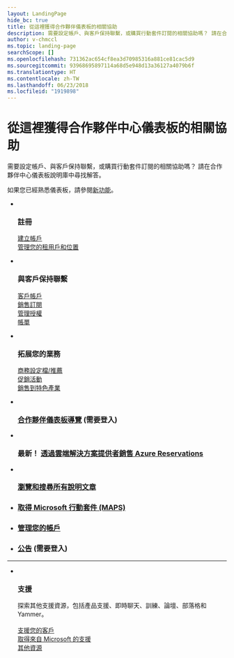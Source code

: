```yaml
---
layout: LandingPage
hide_bc: true
title: 從這裡獲得合作夥伴儀表板的相關協助
description: 需要設定帳戶、與客戶保持聯繫，或購買行動套件訂閱的相關協助嗎？ 請在合作夥伴儀表板說明庫中尋找解答。
author: v-chmccl
ms.topic: landing-page
searchScope: []
ms.openlocfilehash: 731362ac654cf8ea3d70985316a881ce81cac5d9
ms.sourcegitcommit: 93968695897114a68d5e948d13a36127a4079b6f
ms.translationtype: HT
ms.contentlocale: zh-TW
ms.lasthandoff: 06/23/2018
ms.locfileid: "1919898"
---
```

# <a name="start-here-for-help-with-partner-center-dashboard"></a>從這裡獲得合作夥伴中心儀表板的相關協助

需要設定帳戶、與客戶保持聯繫，或購買行動套件訂閱的相關協助嗎？ 請在合作夥伴中心儀表板說明庫中尋找解答。

如果您已經熟悉儀表板，請參閱[新功能](/partner-center/whats-new-in-pc)。

<ul id="products1" class="cardsC cols cols3 panelContent singlePanelContent">
    <li>
        <div class="cardSize">
            <div class="cardPadding">
                <div class="card">
                    <div class="cardImageOuter">
                        <div class="cardImage bgdAccent1">
                            <img alt="" src="https://docs.microsoft.com/media/illustrations/sql-get-started-understand.svg" data-linktype="external">
                        </div>
                    </div>
                    <div class="cardText">
                        <h3>註冊</h3>
                        <p><a href="/partner-center/mpn-create-a-partner-center-account">建立帳戶</a><br /><a href="/partner-center/azure-active-directory-tenants-and-partner-center">管理您的租用戶和位置</a></p>
                    </div>
                </div>
            </div>
        </div>
    </li>
    <li>
        <div class="cardSize">
            <div class="cardPadding">
                <div class="card">
                    <div class="cardImageOuter">
                        <div class="cardImage bgdAccent1">
                            <img alt="" src="https://docs.microsoft.com/media/illustrations/virtualization-hperv-server-community.svg" data-linktype="external">
                        </div>
                    </div>
                    <div class="cardText">
                        <h3>與客戶保持聯繫</h3>
                        <p><a href="/partner-center/customer-accounts">客戶帳戶</a><br /><a href="/partner-center/customer-subscriptions">銷售訂閱</a><br /><a href="/partner-center/assign-licenses-to-users">管理授權</a><br /><a href="/partner-center/billing">帳單</a></p>
                    </div>
                </div>
            </div>
        </div>
    </li>
    <li>
        <div class="cardSize">
            <div class="cardPadding">
                <div class="card">
                    <div class="cardImageOuter">
                        <div class="cardImage bgdAccent1">
                            <img alt="" src="https://docs.microsoft.com/media/illustrations/biztalk-get-started-scenarios.svg" data-linktype="external">
                        </div>
                    </div>
                    <div class="cardText">
                        <h3>拓展您的業務</h3>
                        <p><a href="/partner-center/referrals">商務設定檔/推薦</a><br /><a href="/partner-center/promotions">促銷活動</a><br /><a href="/partner-center/get-special-pricing-for-offers">銷售到特色產業</a></p>
                    </div>
                </div>
            </div>
        </div>
    </li>
</ul>

<ul id="products2" class="cardsF cols cols3 panelContent singlePanelContent">
    <li>
        <div class="cardSize">
            <div class="cardPadding">
                <div class="card">
                    <div class="cardImageOuter">
                        <div class="cardImage">
                            <img alt="" src="https://docs.microsoft.com/media/common/i_portal.svg" data-linktype="external">
                        </div>
                    </div>
                    <div class="cardText">
                        <h3><a href="https://partnercenter.microsoft.com/pcv/redirect?authenticate=true&redirect=%2Fdashboard%2Foverview">合作夥伴儀表板導覽</a> (需要登入)</h3>
                    </div>
                </div>
            </div>
        </div>
    </li>
    <li>
        <div class="cardSize">
            <div class="cardPadding">
                <div class="card">
                    <div class="cardImageOuter">
                        <div class="cardImage">
                            <img alt="" src="https://docs.microsoft.com/media/common/i_vmm-cloud.svg" data-linktype="external">
                        </div>
                    </div>
                    <div class="cardText">
                        <h3>最新！ <a href="/partner-center/azure-ri-server-subscriptions">透過雲端解決方案提供者銷售 Azure Reservations</a></h3>
                    </div>
                </div>
            </div>
        </div>
    </li>
    <li>
        <div class="cardSize">
            <div class="cardPadding">
                <div class="card">
                    <div class="cardImageOuter">
                        <div class="cardImage">
                            <img alt="" src="https://docs.microsoft.com/media/common/i_form.svg" data-linktype="external">
                        </div>
                    </div>
                    <div class="cardText">
                        <h3><a href="/partner-center/">瀏覽和搜尋所有說明文章</a></h3>
                    </div>
                </div>
            </div>
        </div>
    </li>
    <li>
        <div class="cardSize">
            <div class="cardPadding">
                <div class="card">
                    <div class="cardText">
                        <h3><a href="/partner-center/mpn-get-action-pack">取得 Microsoft 行動套件 (MAPS)</a></h3>
                    </div>
                </div>
            </div>
        </div>
    </li>
    <li>
        <div class="cardSize">
            <div class="cardPadding">
                <div class="card">
                    <div class="cardText">
                        <h3><a href="/partner-center/partner-center-account-setup">管理您的帳戶</a></h3>
                    </div>
                </div>
            </div>
        </div>
    </li>
    <li>
        <div class="cardSize">
            <div class="cardPadding">
                <div class="card">
                    <div class="cardText">
                        <h3><a href="https://partnercenter.microsoft.com/pcv/announcements">公告</a> (需要登入)</h3>
                    </div>
                </div>
            </div>
        </div>
    </li>
</ul>
<hr />

<ul id="products3" class="cardsF cols cols3 panelContent singlePanelContent">
    <li>
        <div class="cardSize">
            <div class="cardPadding">
                <div class="card">
                    <div class="cardImageOuter">
                        <div class="cardImage">
                            <img class="x-hidden-focus" alt="" src="https://docs.microsoft.com/media/common/i_support.svg" data-linktype="external">
                        </div>
                    </div>
                    <div class="cardText">
                        <h3>支援</h3>
                        <p>探索其他支援資源，包括產品支援、即時聊天、訓練、論壇、部落格和 Yammer。<br /><br /><a href="/partner-center/customer-support">支援您的客戶</a><br /><a href="/partner-center/support-from-microsoft">取得來自 Microsoft 的支援</a><br /><a href="https://partnercenter.microsoft.com/partner/support">其他資源</a></p>
                    </div>
                </div>
            </div>
        </div>
    </li>
</ul>
